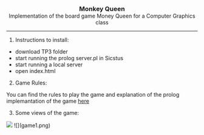 <h3 align="center" style="margin: 0 auto">Monkey Queen<!-- Serve Confidently --></h3>
<p align="center" style="margin: 0 auto">Implementation of the board game Money Queen for a Computer Graphics class</p>

---

1. Instructions to install: 

  - download TP3 folder
  - start running the prolog server.pl in Sicstus
  - start running a local server
  - open index.html
  
2. Game Rules:

  You can find the rules to play the game and explanation of the prolog implemantation of the game [here](https://github.com/margaridaviterbo/LAIG/blob/master/Tp3/docs/PLOG_TP1_FINAL_Monkey_Queen_2.pdf)
  
3. Some views of the game:

  <img src="https://github.com/margaridaviterbo/LAIG/Tp3/docs/game1.png" >
  ![](game1.png)
  
